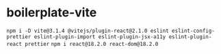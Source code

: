 # boilerplate-vite

`npm i -D vite@3.1.4 @vitejs/plugin-react@2.1.0 eslint eslint-config-prettier eslint-plugin-import eslint-plugin-jsx-a11y eslint-plugin-react prettier`
`npm i react@18.2.0 react-dom@18.2.0`
